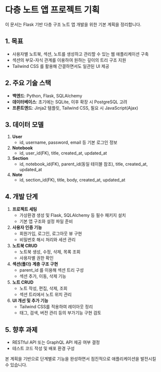 # 다층 노트 앱 프로젝트 기획

이 문서는 Flask 기반 다층 구조 노트 앱 개발을 위한 기본 계획을 정리합니다.

## 1. 목표
- 사용자별 노트북, 섹션, 노트를 생성하고 관리할 수 있는 웹 애플리케이션 구축
- 섹션의 부모-자식 관계를 이용하여 원하는 깊이의 트리 구조 지원
- Tailwind CSS 를 활용해 간결하면서도 일관된 UI 제공

## 2. 주요 기술 스택
- **백엔드**: Python, Flask, SQLAlchemy
- **데이터베이스**: 초기에는 SQLite, 이후 확장 시 PostgreSQL 고려
- **프론트엔드**: Jinja2 템플릿, Tailwind CSS, 필요 시 JavaScript(Ajax)

## 3. 데이터 모델
1. **User**
   - id, username, password, email 등 기본 로그인 정보
2. **Notebook**
   - id, user_id(FK), title, created_at, updated_at
3. **Section**
   - id, notebook_id(FK), parent_id(동일 테이블 참조), title,
     created_at, updated_at
4. **Note**
   - id, section_id(FK), title, body, created_at, updated_at

## 4. 개발 단계
1. **프로젝트 세팅**
   - 가상환경 생성 및 Flask, SQLAlchemy 등 필수 패키지 설치
   - 기본 앱 구조와 설정 파일 준비
2. **사용자 인증 기능**
   - 회원가입, 로그인, 로그아웃 뷰 구현
   - 비밀번호 해시 처리와 세션 관리
3. **노트북 CRUD**
   - 노트북 생성, 수정, 삭제, 목록 조회
   - 사용자별 권한 확인
4. **섹션(폴더) 계층 구조 구현**
   - parent_id 를 이용해 섹션 트리 구성
   - 섹션 추가, 이동, 삭제 기능
5. **노트 CRUD**
   - 노트 작성, 편집, 삭제, 조회
   - 섹션 트리에서 노트 위치 관리
6. **UI 개선 및 추가 기능**
   - Tailwind CSS를 적용하여 레이아웃 정리
   - 태그, 검색, 버전 관리 등의 부가기능 구현 검토

## 5. 향후 과제
- RESTful API 또는 GraphQL API 제공 여부 결정
- 테스트 코드 작성 및 배포 환경 구성

본 계획을 기반으로 단계별로 기능을 완성하면서 점진적으로 애플리케이션을 발전시킬 수 있습니다.
